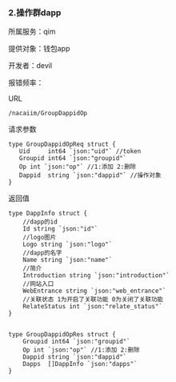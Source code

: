 ### **2.操作群dapp**

所属服务：qim

提供对象：钱包app

开发者：devil

报错频率：

URL

```
/nacaiim/GroupDappidOp
```

请求参数

    type GroupDappidOpReq struct {
       Uid     int64 `json:"uid"` //token
       Groupid int64 `json:"groupid"`
       Op int `json:"op"` //1:添加 2:删除
       Dappid  string `json:"dappid"` //操作对象
    }

返回值

    type DappInfo struct {
        //dapp的id
        Id string `json:"id"`
        //logo图片
        Logo string `json:"logo"`
        //dapp的名字
        Name string `json:"name"`
        //简介
        Introduction string `json:"introduction"`
        //网站入口
        WebEntrance string `json:"web_entrance"`
        //关联状态 1为开启了关联功能 0为关闭了关联功能
        RelateStatus int `json:"relate_status"`
    }


    type GroupDappidOpRes struct {
        Groupid int64 `json:"groupid"`
        Op int `json:"op"` //1:添加 2:删除
        Dappid string `json:"dappid"`
        Dapps  []DappInfo `json:"dapps"`
    }



